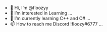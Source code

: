 - 👋 Hi, I’m @floozyy
- 👀 I’m interested in Learning ...
- 🌱 I’m currently learning C++ and C# ...
- 📫 How to reach me Discord !floozy#6777 ...

<!---
floozyy/floozyy is a ✨ special ✨ repository because its `README.md` (this file) appears on your GitHub profile.
You can click the Preview link to take a look at your changes.
--->
